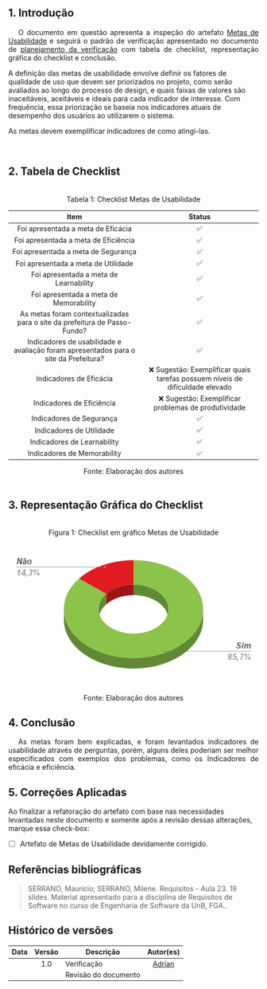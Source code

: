 ## 1. Introdução

<p style="text-indent: 20px; text-align: justify">
O documento em questão apresenta a inspeção do artefato <a href="https://interacao-humano-computador.github.io/2021.2-Prefeitura-de-Passo-Fundo/AnaliseRequisitos/MetasUsabilidade/">Metas de Usabilidade</a> e seguirá o padrão de verificação apresentado no documento de <a href="https://interacao-humano-computador.github.io/2021.2-Prefeitura-de-Passo-Fundo/Verificacao/planejamento_verificacao/">planejamento da verificação</a> com tabela de checklist, representação gráfica do checklist e conclusão.</p>
A definição das metas de usabilidade envolve definir os fatores de qualidade de uso que devem
ser priorizados no projeto, como serão avaliados ao longo do processo de design, e quais faixas de valores
são inaceitáveis, aceitáveis e ideais para cada indicador de interesse. Com frequência, essa priorização se
baseia nos indicadores atuais de desempenho dos usuários ao utilizarem o sistema.

As metas devem exemplificar indicadores de como atingí-las.

<br>

## 2. Tabela de Checklist 
<br>
<center>
<figcaption> Tabela 1: Checklist Metas de Usabilidade </figcaption>

| Item | Status |
|:---:|:---:|
| Foi apresentada a meta de Eficácia| ✅ |
| Foi apresentada a meta de Eficiência| ✅ |
| Foi apresentada a meta de Segurança| ✅ |
| Foi apresentada a meta de Utilidade| ✅ |
| Foi apresentada a meta de Learnability| ✅ |
| Foi apresentada a meta de Memorability| ✅ |   
|As metas foram contextualizadas para o site da prefeitura de Passo-Fundo?|✅|
|Indicadores de usabilidade e avaliação foram apresentados para o site da Prefeitura?|✅|
|Indicadores de Eficácia|❌ Sugestão: Exemplificar quais tarefas possuem níveis de dificuldade elevado|
|Indicadores de Eficiência|❌ Sugestão: Exemplificar problemas de produtividade|
|Indicadores de Segurança|✅|
|Indicadores de Utilidade|✅|
|Indicadores de Learnability|✅|
|Indicadores de Memorability|✅|


<figcaption> Fonte: Elaboração dos autores  </figcaption>
</center>

<br>

## 3. Representação Gráfica do Checklist
<br>

<center>
<figcaption> Figura 1: Checklist em gráfico Metas de Usabilidade </figcaption>
<img src="https://raw.githubusercontent.com/Interacao-Humano-Computador/2021.2-Prefeitura-de-Passo-Fundo/main/assets/img/verif_metas_usab_chart.png">
<figcaption> Fonte: Elaboração dos autores  </figcaption>
</center>


## 4. Conclusão
<p style="text-indent: 20px; text-align: justify">
As metas foram bem explicadas, e foram levantados indicadores de usabilidade através de perguntas, porém, alguns deles poderiam ser melhor especificados com exemplos dos problemas, como os Indicadores de eficácia e eficiência.
</p>

## 5. Correções Aplicadas
Ao finalizar a refatoração do artefato com base nas necessidades levantadas neste documento e somente após a revisão dessas alterações, marque essa check-box:

 - [ ] Artefato de Metas de Usabilidade devidamente corrigido.
        

## Referências bibliográficas

> SERRANO, Maurício; SERRANO, Milene. Requisitos - Aula 23. 19 slides. Material apresentado para a disciplina de Requisitos de Software no curso de Engenharia de Software da UnB, FGA..

## Histórico de versões

 | **Data**   | **Versão** | **Descrição**                            |                **Autor(es)**                 |
 | ---------- | :--------: | ---------------------------------------- | :------------------------------------------: |
 |  |    1.0     |    Verificação   |        [Adrian](https://github.com/SwampTG)         |
 |  |         |    Revisão do documento   |        [](https://github.com/)         |

